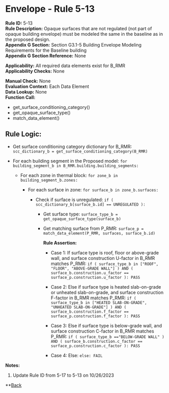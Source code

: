 
# Envelope - Rule 5-13  

**Rule ID:** 5-13  
**Rule Description:** Opaque surfaces that are not regulated (not part of opaque building envelope) must be modeled the same in the baseline as in the proposed design.  
**Appendix G Section:** Section G3.1-5 Building Envelope Modeling Requirements for the Baseline building  
**Appendix G Section Reference:** None  

**Applicability:** All required data elements exist for B_RMR  
**Applicability Checks:** None  

**Manual Check:** None  
**Evaluation Context:** Each Data Element  
**Data Lookup:** None  
**Function Call:**

  - get_surface_conditioning_category()
  - get_opaque_surface_type()
  - match_data_element()

## Rule Logic:  

- Get surface conditioning category dictionary for B_RMR: `scc_dictionary_b = get_surface_conditioning_category(B_RMR)`  

- For each building segment in the Proposed model: `for building_segment_b in B_RMR.building.building_segments:`  

  - For each zone in thermal block: `for zone_b in building_segment_b.zones:`  

    - For each surface in zone: `for surface_b in zone_b.surfaces:`  

      - Check if surface is unregulated: `if ( scc_dictionary_b[surface_b.id] == UNREGULATED ):`  

        - Get surface type: `surface_type_b = get_opaque_surface_type(surface_b)`

        - Get matching surface from P_RMR: `surface_p = match_data_element(P_RMR, surfaces, surface_b.id)`  

          **Rule Assertion:**  

          - Case 1: If surface type is roof, floor or above-grade wall, and surface construction U-factor in B_RMR matches P_RMR: `if ( surface_type_b in ["ROOF", "FLOOR", "ABOVE-GRADE WALL"] ) AND ( surface_b.construction.u_factor == surface_p.construction.u_factor ): PASS`

          - Case 2: Else if surface type is heated slab-on-grade or unheated slab-on-grade, and surface construction F-factor in B_RMR matches P_RMR: `if ( surface_type_b in ["HEATED SLAB-ON-GRADE", "UNHEATED SLAB-ON-GRADE"] ) AND ( surface_b.construction.f_factor == surface_p.construction.f_factor ): PASS`

          - Case 3: Else if surface type is below-grade wall, and surface construction C-factor in B_RMR matches P_RMR: `if ( surface_type_b =="BELOW-GRADE WALL" ) AND ( surface_b.construction.c_factor == surface_p.construction.c_factor ): PASS`

          - Case 4: Else: `else: FAIL`

**Notes:**

1. Update Rule ID from 5-17 to 5-13 on 10/26/2023


**[Back](../_toc.md)